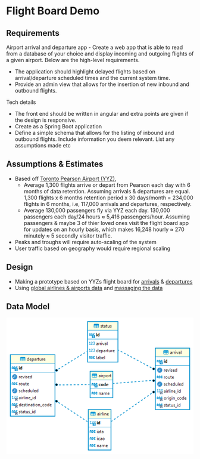 # Flight Board Demo

## Requirements

Airport arrival and departure app - Create a web app that is able to read from a database of your choice and display incoming and outgoing
flights of a given airport. Below are the high-level requirements.
- The application should highlight delayed flights based on arrival/departure scheduled times and the current system time.
- Provide an admin view that allows for the insertion of new inbound and outbound flights.

Tech details
- The front end should be written in angular and extra points are given if the design is responsive.
- Create as a Spring Boot application
- Define a simple schema that allows for the listing of inbound and outbound flights. Include information you deem relevant. List any assumptions made etc

## Assumptions & Estimates

- Based off [Toronto Pearson Airport (YYZ)](https://www.torontopearson.com/en/whats-happening/stories/whyyz/how-our-runways-work),
  - Average 1,300 flights arrive or depart from Pearson each day with 6 months of data retention. Assuming arrivals & departures are equal. 1,300 flights x 6 months retention period x 30 days/month = 234,000 flights in 6 months, i.e, 117,000 arrivals and departures, respectively.
  - Average 130,000 passengers fly via YYZ each day. 130,000 passengers each day/24 hours ≈ 5,416 passengers/hour. Assuming passengers & maybe 3 of thier loved ones visit the flight board app for updates on an hourly basis, which makes 16,248 hourly ≈ 270 minutely ≈ 5 secondly visitor traffic.
- Peaks and troughs will require auto-scaling of the system
- User traffic based on geography would require regional scaling

## Design

- Making a prototype based on YYZs flight board for [arrivals](https://www.torontopearson.com/en/arrivals) & [departures](https://www.torontopearson.com/en/departures)
- Using [global airlines & airports data](https://openflights.org/data.html) and [massaging the data](https://github.com/MrC0mm0n/flight-board-demo/tree/main/flight-board-demo-rest-api/data)

## Data Model

![ERD diagram](flight-board-demo-rest-api/media/flight-board-erd.png)

